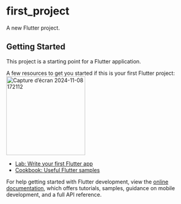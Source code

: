 # first_project

A new Flutter project.

## Getting Started

This project is a starting point for a Flutter application.

A few resources to get you started if this is your first Flutter project:
<img width="209" alt="Capture d’écran 2024-11-08 172112" src="https://github.com/user-attachments/assets/43c441d2-f271-48d1-a3bf-0a699e86774e">
- [Lab: Write your first Flutter app](https://docs.flutter.dev/get-started/codelab)
- [Cookbook: Useful Flutter samples](https://docs.flutter.dev/cookbook)

For help getting started with Flutter development, view the
[online documentation](https://docs.flutter.dev/), which offers tutorials,
samples, guidance on mobile development, and a full API reference.
